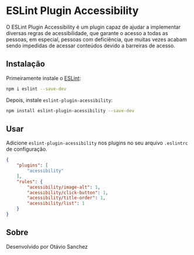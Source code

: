 # ESLint Plugin Accessibility

O ESLint Plugin Accessibility é um plugin capaz de ajudar a implementar diversas regras de acessibilidade, que garante o acesso a todas as pessoas, em especial, pessoas com deficiência, que muitas vezes acabam sendo impedidas de acessar conteúdos devido a barreiras de acesso.

## Instalação

Primeiramente instale o [ESLint](https://eslint.org/):

```sh
npm i eslint --save-dev
```

Depois, instale `eslint-plugin-acessibility`:

```sh
npm install eslint-plugin-acessibility --save-dev
```

## Usar

Adicione `eslint-plugin-acessibility` nos plugins no seu arquivo `.eslintrc` de configuração.

```json
{
    "plugins": [
        "acessibility"
    ],
    "rules": {
        "acessibility/image-alt": 1,
        "acessibility/click-button": 1,
        "acessibility/title-order": 1,
        "acessibility/list": 1
    }
}
```

## Sobre 

Desenvolvido por Otávio Sanchez